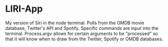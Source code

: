 # LIRI-App

My version of Siri in the node terminal. Pulls from the OMDB movie database, Twitter's API and Spotify. Specific commands are input into the terminal. 
Process.argv allows for certain arguments to be "processed" so that it will know when to draw from the Twitter, Spotify or OMDB databases.
